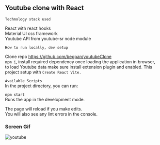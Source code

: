 <h2>Youtube clone with React</h2>

`Technology stack used`

React with react hooks </br>
Material UI css framework </br>
Youtube API from youtube-sr node module

`How to run locally, dev setup`

Clone repo https://github.com/begpan/youtubeClone </br>
`npm i`, install required dependency
once loading the application in browser, to load Youtube data make sure install extension plugin and enabled.
This project setup with `Create React Vite.`

`Available Scripts`</br>
In the project directory, you can run: </br>

`npm start`</br>
Runs the app in the development mode. </br>

The page will reload if you make edits. </br>
You will also see any lint errors in the console. </br>

<h3>Screen Gif</h3>

![youtube](https://github.com/begpan/youtubeClone/assets/145170180/1c07efe5-fc7a-4ab0-bddd-e967c6766185)
